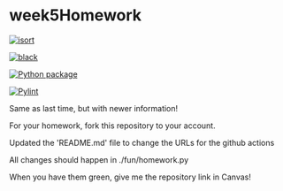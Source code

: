# week5Homework

[![isort](https://github.com/vcu-interianoe/week5homework/actions/workflows/isort.yml/badge.svg)](https://github.com/vcu-interianoe/week5homework/actions/workflows/isort.yml)



[![black](https://github.com/vcu-interianoe/week5homework/actions/workflows/pyblack.yml/badge.svg)](https://github.com/vcu-interianoe/week5homework/actions/workflows/pyblack.yml)



[![Python package](https://github.com/vcu-interianoe/week5homework/actions/workflows/pytest.yml/badge.svg)](https://github.com/vcu-interianoe/week5homework/actions/workflows/pytest.yml)



[![Pylint](https://github.com/vcu-interianoe/week5homework/actions/workflows/pylint.yml/badge.svg)](https://github.com/vcu-interianoe/week5homework/actions/workflows/pylint.yml)


Same as last time, but with newer information!

For your homework, fork this repository to your account.

Updated the 'README.md' file to change the URLs for the github actions

All changes should happen in ./fun/homework.py

When you have them green, give me the repository link in Canvas!


